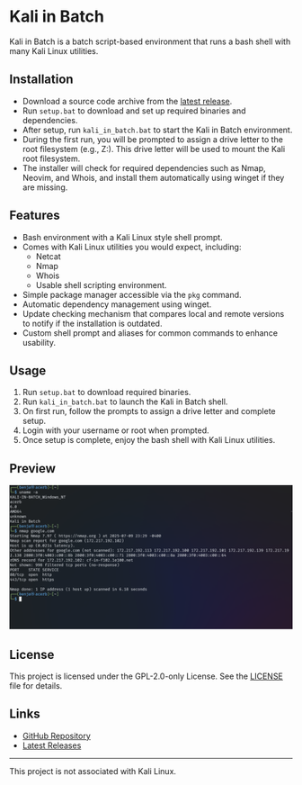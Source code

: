 # Kali in Batch

Kali in Batch is a batch script-based environment that runs a bash shell with many Kali Linux utilities.

## Installation

* Download a source code archive from the [latest release](https://github.com/Kali-in-Batch/kali-in-batch/releases/latest).
* Run `setup.bat` to download and set up required binaries and dependencies.
* After setup, run `kali_in_batch.bat` to start the Kali in Batch environment.
* During the first run, you will be prompted to assign a drive letter to the root filesystem (e.g., Z:). This drive letter will be used to mount the Kali root filesystem.
* The installer will check for required dependencies such as Nmap, Neovim, and Whois, and install them automatically using winget if they are missing.

## Features

* Bash environment with a Kali Linux style shell prompt.
* Comes with Kali Linux utilities you would expect, including:
  * Netcat
  * Nmap
  * Whois
  * Usable shell scripting environment.
* Simple package manager accessible via the `pkg` command.
* Automatic dependency management using winget.
* Update checking mechanism that compares local and remote versions to notify if the installation is outdated.
* Custom shell prompt and aliases for common commands to enhance usability.

## Usage

1. Run `setup.bat` to download required binaries.
2. Run `kali_in_batch.bat` to launch the Kali in Batch shell.
3. On first run, follow the prompts to assign a drive letter and complete setup.
4. Login with your username or root when prompted.
5. Once setup is complete, enjoy the bash shell with Kali Linux utilities.

## Preview

![image of a terminal nmap scan with uname -a output above](./assets/image.png)

## License

This project is licensed under the GPL-2.0-only License. See the [LICENSE](LICENSE) file for details.

## Links

* [GitHub Repository](https://github.com/Kali-in-Batch/kali-in-batch)
* [Latest Releases](https://github.com/Kali-in-Batch/kali-in-batch/releases/latest)

---

This project is not associated with Kali Linux.
